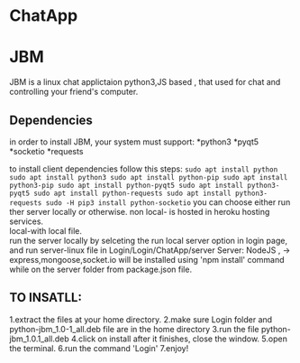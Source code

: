 # ChatApp

# JBM
JBM is a linux chat applictaion python3,JS based , that used for chat and controlling your friend's computer.

## Dependencies
in order to install JBM, your system must support:
*python3
    *pyqt5
    *socketio
    *requests


to install client dependencies follow this steps:
`
sudo apt install python
sudo apt install python3
sudo apt install python-pip
sudo apt install python3-pip
sudo apt install python-pyqt5
sudo apt install python3-pyqt5
sudo apt install python-requests
sudo apt install python3-requests
sudo -H pip3 install python-socketio
`
you can choose either run ther server locally or otherwise.
non local- is hosted in heroku hosting services.  
local-with local file.  
run the server locally by selceting the run local server option in login page, and run server-linux file in        Login/Login/ChatApp/server 
Server: NodeJS , -> express,mongoose,socket.io 
will be installed using 'npm install' command while on the server folder from package.json file.

## TO INSATLL:
1.extract the files at your home directory.
2.make sure Login folder and python-jbm_1.0-1_all.deb file are in the home directory
3.run the file python-jbm_1.0.1_all.deb
4.click on install after it finishes, close the window.
5.open the terminal.
6.run the command 'Login'
7.enjoy!




